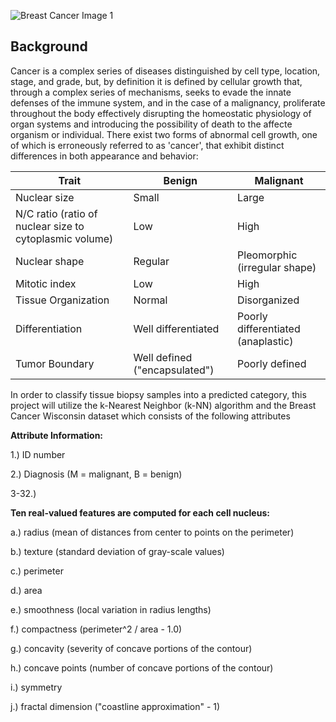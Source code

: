 ![Breast Cancer Image 1](https://github.com/bioprogrammer/images/blob/master/human-breast-cancer-cells.jpg)

## Background
Cancer is a complex series of diseases distinguished by cell type, location, stage, and grade, but, by definition it is defined by cellular growth that, through a complex series of mechanisms, seeks to evade the innate defenses of the immune system, and in the case of a malignancy, proliferate throughout the body effectively disrupting the homeostatic physiology of organ systems and introducing the possibility of death to the affecte organism or individual. There exist two forms of abnormal cell growth, one of which is erroneously referred to as 'cancer', that exhibit distinct differences in both appearance and behavior:

<center>
  
|Trait|Benign|Malignant|
|-----|------|---------|
|Nuclear size|Small|Large|
|N/C ratio (ratio of nuclear size to cytoplasmic volume)|Low|High|
|Nuclear shape|Regular|Pleomorphic (irregular shape)|
|Mitotic index|Low|High|
|Tissue Organization|Normal|Disorganized|
|Differentiation|Well differentiated|Poorly differentiated (anaplastic)|
|Tumor Boundary|Well defined ("encapsulated")|Poorly defined|

</center>

In order to classify tissue biopsy samples into a predicted category, this project will utilize the k-Nearest Neighbor (k-NN) algorithm and the Breast Cancer Wisconsin dataset which consists of the following attributes

**Attribute Information:**

1.) ID number

2.) Diagnosis (M = malignant, B = benign)


3-32.)


**Ten real-valued features are computed for each cell nucleus:**


a.) radius (mean of distances from center to points on the perimeter)

b.) texture (standard deviation of gray-scale values)

c.) perimeter

d.) area

e.) smoothness (local variation in radius lengths)

f.) compactness (perimeter^2 / area - 1.0)

g.) concavity (severity of concave portions of the contour)

h.) concave points (number of concave portions of the contour)

i.) symmetry

j.) fractal dimension ("coastline approximation" - 1)



